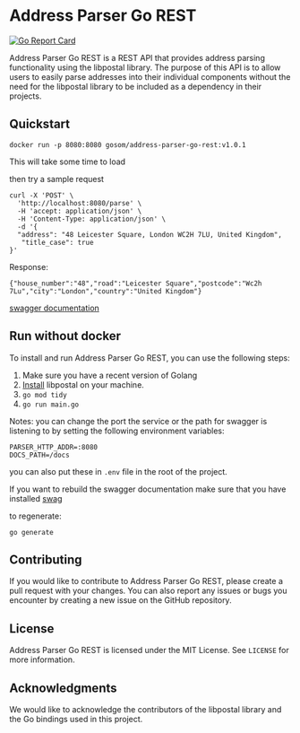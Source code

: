 # Address Parser Go REST
[![Go Report Card](https://goreportcard.com/badge/github.com/gosom/address-parser-go-rest)](https://goreportcard.com/report/github.com/gosom/address-parser-go-rest)


Address Parser Go REST is a REST API that provides address parsing functionality using the libpostal library. 
The purpose of this API is to allow users to easily parse addresses into their individual components 
without the need for the libpostal library to be included as a dependency in their projects.

## Quickstart

```
docker run -p 8080:8080 gosom/address-parser-go-rest:v1.0.1
```

This will take some time to load

then try a sample request

```
curl -X 'POST' \
  'http://localhost:8080/parse' \
  -H 'accept: application/json' \
  -H 'Content-Type: application/json' \
  -d '{
  "address": "48 Leicester Square, London WC2H 7LU, United Kingdom",
   "title_case": true
}'
```

Response:

```
{"house_number":"48","road":"Leicester Square","postcode":"Wc2h 7Lu","city":"London","country":"United Kingdom"}
```

[swagger documentation](http://localhost:8080/docs/)


## Run without docker

To install and run Address Parser Go REST, you can use the following steps:

1. Make sure you have a recent version of Golang
2. [Install](https://github.com/openvenues/libpostal/issues#installation-maclinux) libpostal on your machine.
3. `go mod tidy`
4. `go run main.go`
   

Notes:
you can change the port the service or the path for swagger is listening to by setting the following environment variables:
```
PARSER_HTTP_ADDR=:8080
DOCS_PATH=/docs
```
you can also put these in `.env` file in the root of the project.

If you want to rebuild the swagger documentation make sure that you have
installed [swag](https://github.com/swaggo/swag)

to regenerate:
```
go generate
```

## Contributing

If you would like to contribute to Address Parser Go REST, please create a pull request with your changes. 
You can also report any issues or bugs you encounter by creating a new issue on the GitHub repository.

## License

Address Parser Go REST is licensed under the MIT License. See `LICENSE` for more information.

## Acknowledgments

We would like to acknowledge the contributors of the libpostal library and the Go bindings used in this project.


